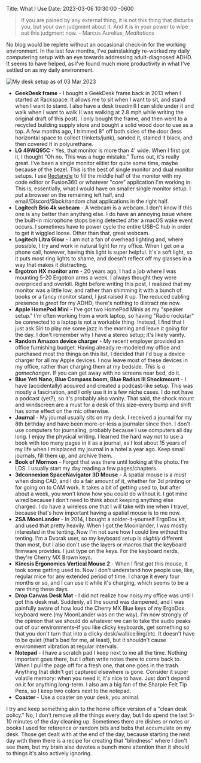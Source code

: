 Title: What I Use
Date: 2023-03-06 10:30:00 -0600
> If you are pained by any external thing, it is not this thing that disturbs you, but your own judgment about it. And it is in your power to wipe out this judgment now. - Marcus Aurelius, _Meditations_

No blog would be replete without an occasional check-in for the working environment. In the last few months, I've painstakingly re-worked my daily computering setup with an eye towards addressing adult-diagnosed ADHD. It seems to have helped, as I've found much more productivity in what I've settled on as my daily environment.

![My desk setup as of 03 Mar 2023]({attach}/images/2023-03-03-what-i-use.png)

- **GeekDesk frame** - I bought a GeekDesk frame back in 2013 when I started at Rackspace. It allows me to sit when I want to sit, and stand when I want to stand. I also have a desk treadmill I can slide under it and walk when I want to walk (I was walking at 2.8 mph while writing the original draft of this post). I only bought the frame, and then went to a recycled building supply store and bought a solid wood door to use as a top. A few months ago, I trimmed 8" off both sides of the door (less horizontal space to collect trinkets/junk), sanded it, stained it black, and then covered it in polyurethane.
- **LG 49WQ95C** - Yes, that monitor is more than 4' wide. When I first got it, I thought "Oh no. This was a huge mistake." Turns out, it's really great. I've been a single monitor elitist for quite some time, maybe because of the bezel. This is the best of single monitor and dual monitor setups. I use [Rectangle](https://rectangleapp.com) to fill the middle half of the monitor with my code editor or Fusion360 or whatever "core" application I'm working in. This is, essentially, what I would have on smaller single monitor setup. I put a browser on the remaining left half, and email/Discord/Slack/random chat applications in the right half.
- **Logitech Brio 4k webcam** - A webcam is a webcam. I don't know if this one is any better than anything else. I do have an annoying issue where the built-in microphone stops being detected after a macOS wake event occurs. I sometimes have to power cycle the entire USB-C hub in order to get it wiggled loose. Other than that, great webcam.
- **Logitech Litra Glow** - I am not a fan of overhead lighting and, where possible, I try and work in natural light for my office. When I get on a phone call, however, having this light is super helpful. It's a soft light, so it puts most ring lights to shame, and doesn't reflect off my glasses in a way that makes it distracting.
- **Ergotron HX monitor arm** - 20 years ago, I had a job where I was mounting 5-20 Ergotron arms a week. I always thought they were overpriced and overkill. Right before writing this post, I realized that my monitor was a little low, and rather than shimming it with a bunch of books or a fancy monitor stand, I just raised it up. The reduced cabling presence is _great_ for my ADHD; there's nothing to distract me now.
- **Apple HomePod Mini** - I've got two HomePod Minis as my "speaker setup." I'm often working from a work laptop, so having "Radio rockstar" be connected to a laptop is not a workable thing. Instead, I find that I just ask Siri to play me some jazz in the morning and leave it going for the day. I don't remember why I have a stereo setup; it's likely vanity.
- **Random Amazon device charger** - My recent employer provided an office furnishing budget. Having already re-modeled my office and purchased most the things on this list, I decided that I'd buy a device charger for all my Apple devices. I now leave most of these devices in my office, rather than charging them at my bedside. _This is a gamechanger_. If you can get away with no screens near bed, do it.
- **Blue Yeti Nano, Blue Compass boom, Blue Radius III Shockmount** - I have (accidentally) acquired and created a podcast-like setup. This was mostly a fascination, and I only use it in a few niche cases. I do not have a podcast (yet?), so it's probably also vanity. That said, the shock mount and windscreen are a must for a desk of this size–every bump and shift has some effect on the mic otherwise.
- **Journal** - My journal usually sits on my desk. I received a journal for my 8th birthday and have been more-or-less a journaler since then. I don't use computers for journaling, probably because I use computers all day long. I enjoy the physical writing. I learned the hard way not to use a book with too many pages in it as a journal, as I lost about 15 years of my life when I misplaced my journal in a hotel a year ago. Keep small journals, fill them up, and archive them.
- **Book of Mormon** - Forgot that was there until looking at the photo. I'm LDS. I usually start my day reading a few pages/chapters.
- **3dconnexion SpaceNavigator 3D Mouse** - A spatial mouse is a _must_ when doing CAD, and I do a fair amount of it, whether for 3d printing or for going on to CAM work. It takes a bit of getting used to, but after about a week, you won't know how you could do without it. I got mine wired because I don't need to think about keeping anything else charged. I do have a wireless one that I will take with me when I travel, because that's how important having a spatial mouse is to me now.
- **ZSA MoonLander** - In 2014, I bought a solder-it-yourself ErgoDox kit, and used that pretty heavily. When I got the Moonlander, I was mostly interested in the tenting. Now I'm not sure how I could live without the tenting. I'm a Dvorak user, so my keyboard setup is _slightly_ different than most, but I also don't use the layers or macros that the keyboard firmware provides. I just type on the keys. For the keyboard nerds, they're Cherry MX Brown keys.
- **Kinesis Ergonomics Vertical Mouse 2** - When I first got this mouse, it took some getting used to. Now I don't understand how people use, like, regular mice for any extended period of time. I charge it every four months or so, and I can use it while it's charging, which seems to be a rare thing these days.
- **Drop Canvas Desk Mat** - I did not realize how noisy my office was until I got this desk mat. Suddenly, all the sound was dampened, and I was painfully aware of how loud the Cherry MX Blue keys of my ErgoDox keyboard were (my MoonLander was on the way). I'm now strongly of the opinion that we should do whatever we can to take the audio peaks out of our environments–if you like clicky keyboards, get something so that you don't turn that into a clicky desk/wall/ceiling/etc. It doesn't have to be quiet (that's bad for me, at least), but it shouldn't cause environment vibration at regular intervals.
- **Notepad** - I have a scratch pad I keep next to me all the time. Nothing important goes there, but I often write notes there to come back to. When I pull the page off for a fresh one, that one goes in the trash. Anything that didn't get captured elsewhere is gone. Consider it super volatile memory: when you need it, it's nice to have. Just don't depend on it for anything long-term. I also am a big fan of the Sharpie Felt Tip Pens, so I keep two colors next to the notepad.
- **Coaster** - Use a coaster on your desk, you animal.

I try and keep something akin to the home office version of a "clean desk policy." No, I don't remove all the things every day, but I do spend the last 5-10 minutes of the day cleaning up. Sometimes there are dishes or notes or books I used for reference or random bits and bobs that accumulate on my desk. Those get dealt with at the end of the day, because starting the next day with them there is a recipe for creating that "blindness" where I don't see them, but my brain also devotes a bunch more attention than it should to things it's also actively ignoring.